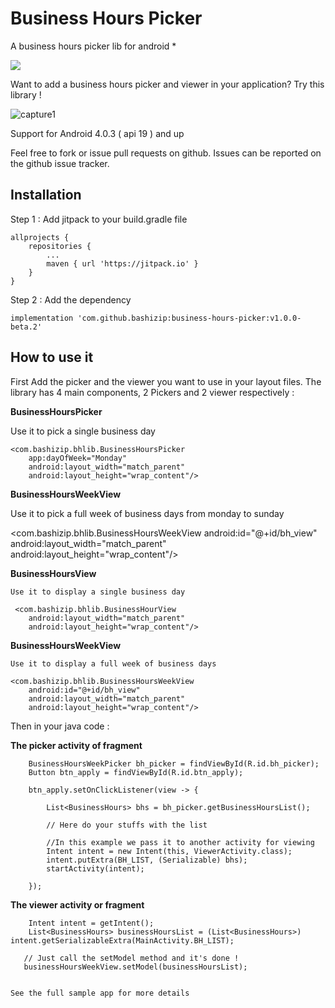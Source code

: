 # Business Hours Picker
A business hours picker lib for android *

[![](https://jitpack.io/v/bashizip/business-hours-picker.svg)](https://jitpack.io/#bashizip/business-hours-picker)

Want to add a business hours picker and viewer in your application? Try this library ! 


![capture1](https://raw.githubusercontent.com/bashizip/business-hours-picker/master/captures/device-2019-02-27-224116.png)


Support for Android 4.0.3 ( api 19 ) and up

Feel free to fork or issue pull requests on github. Issues can be reported on the github issue tracker.

## Installation 

Step 1 : Add jitpack to your build.gradle file

	allprojects {
		repositories {
			...
			maven { url 'https://jitpack.io' }
		}
	}
  
  Step 2 : Add the dependency
  
    implementation 'com.github.bashizip:business-hours-picker:v1.0.0-beta.2'
   
  ## How to use it 
  
   
First  Add the picker and the viewer you want to use in your layout files. The library has 4 main components,
2 Pickers and 2 viewer respectively :

**BusinessHoursPicker**

 Use it to pick a single business day

    <com.bashizip.bhlib.BusinessHoursPicker
        app:dayOfWeek="Monday"
        android:layout_width="match_parent"
        android:layout_height="wrap_content"/>
        
  **BusinessHoursWeekView**
  
  Use it to pick a full week of business days from monday to sunday
  
   <com.bashizip.bhlib.BusinessHoursWeekView
        android:id="@+id/bh_view"
        android:layout_width="match_parent"
        android:layout_height="wrap_content"/>
        
   **BusinessHoursView**
    
    Use it to display a single business day
    
     <com.bashizip.bhlib.BusinessHourView
        android:layout_width="match_parent"
        android:layout_height="wrap_content"/>
        
   **BusinessHoursWeekView**
     
    Use it to display a full week of business days 
    
    <com.bashizip.bhlib.BusinessHoursWeekView
        android:id="@+id/bh_view"
        android:layout_width="match_parent"
        android:layout_height="wrap_content"/>
        
  Then in your java code :
  
  **The picker activity of fragment**
  
        BusinessHoursWeekPicker bh_picker = findViewById(R.id.bh_picker);
        Button btn_apply = findViewById(R.id.btn_apply);

        btn_apply.setOnClickListener(view -> {

            List<BusinessHours> bhs = bh_picker.getBusinessHoursList();
            
            // Here do your stuffs with the list
            
            //In this example we pass it to another activity for viewing
            Intent intent = new Intent(this, ViewerActivity.class);
            intent.putExtra(BH_LIST, (Serializable) bhs);
            startActivity(intent);

        });
        
   **The viewer activity or fragment**
   
        Intent intent = getIntent();
        List<BusinessHours> businessHoursList = (List<BusinessHours>) intent.getSerializableExtra(MainActivity.BH_LIST);
       
       // Just call the setModel method and it's done !
       businessHoursWeekView.setModel(businessHoursList);
       
    
    See the full sample app for more details
       

  

   
  
  
  
  
  

